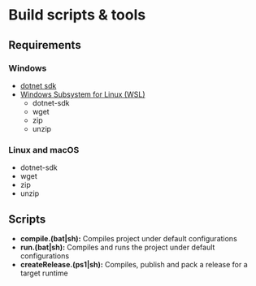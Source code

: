 # Build scripts & tools

## Requirements

### Windows

- [dotnet sdk](https://dotnet.microsoft.com/en-us/download)
- [Windows Subsystem for Linux (WSL)](https://docs.microsoft.com/en-us/windows/wsl/about)
  - dotnet-sdk
  - wget
  - zip
  - unzip

### Linux and macOS

- dotnet-sdk
- wget
- zip
- unzip 


## Scripts

- **compile.(bat|sh):** Compiles project under default configurations
- **run.(bat|sh):** Compiles and runs the project under default configurations
- **createRelease.(ps1|sh):** Compiles, publish and pack a release for a target runtime